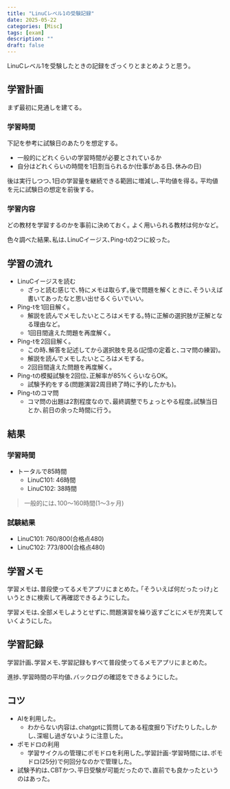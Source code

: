 ```yaml
---
title: "LinuCレベル1の受験記録"
date: 2025-05-22
categories: [Misc]
tags: [exam]
description: ""
draft: false
---
```


LinuCレベル1を受験したときの記録をざっくりとまとめようと思う｡

## 学習計画
まず最初に見通しを建てる｡
### 学習時間
下記を参考に試験日のあたりを想定する｡
- 一般的にどれくらいの学習時間が必要とされているか
- 自分はどれくらいの時間を1日割当られるか(仕事がある日､休みの日)

後は実行しつつ､1日の学習量を継続できる範囲に増減し､平均値を得る｡
平均値を元に試験日の想定を前後する｡

### 学習内容
どの教材を学習するのかを事前に決めておく｡
よく用いられる教材は何かなど｡

色々調べた結果､私は､LinuCイージス､Ping-tの2つに絞った｡


## 学習の流れ
- LinuCイージスを読む
    - ざっと読む感じで､特にメモは取らず｡後で問題を解くときに､そういえば書いてあったなと思い出せるくらいでいい｡
- Ping-tを1回目解く｡
    - 解説を読んでメモしたいところはメモする｡特に正解の選択肢が正解となる理由など｡
    - 1回目間違えた問題を再度解く｡
- Ping-tを2回目解く｡
    - この時､解答を記述してから選択肢を見る(記憶の定着と､コマ問の練習)｡
    - 解説を読んでメモしたいところはメモする｡
    - 2回目間違えた問題を再度解く｡
- Ping-tの模擬試験を2回位､正解率が85%くらいならOK｡
    - 試験予約をする(問題演習2周目終了時に予約したかも)｡
- Ping-tのコマ問
    - コマ問の出題は2割程度なので､最終調整でちょっとやる程度｡試験当日とか､前日の余った時間に行う｡
## 結果
### 学習時間
- トータルで85時間
    - LinuC101: 46時間
    - LinuC102: 38時間

> 一般的には､100〜160時間(1〜3ヶ月)

### 試験結果
- LinuC101: 760/800(合格点480)
- LinuC102: 773/800(合格点480)

## 学習メモ
学習メモは､普段使ってるメモアプリにまとめた｡
｢そういえば何だったっけ｣というときに検索して再確認できるようにした｡

学習メモは､全部メモしようとせずに､問題演習を繰り返すごとにメモが充実していくようにした｡

## 学習記録
学習計画､学習メモ､学習記録もすべて普段使ってるメモアプリにまとめた｡

進捗､学習時間の平均値､バックログの確認をできるようにした｡

## コツ
- AIを利用した｡
    - わからない内容は､chatgptに質問してある程度掘り下げたりした｡しかし､深堀し過ぎないように注意した｡
- ポモドロの利用
    - 学習サイクルの管理にポモドロを利用した｡学習計画･学習時間には､ポモドロ(25分)で何回分なのかで管理した｡
- 試験予約は､CBTかつ､平日受験が可能だったので､直前でも良かったというのはあった｡
